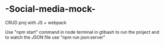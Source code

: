 # -Social-media-mock-
CRUD proj with JS + webpack


Use "npm start" command in node terminal in gtibash to run the project and to watch the JSON file use "npm run json:server"
